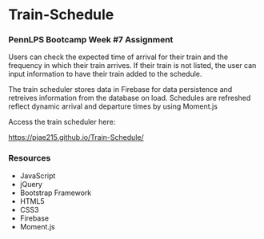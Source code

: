 # Train-Schedule
### PennLPS Bootcamp Week #7 Assignment

Users can check the expected time of arrival for their train and the frequency in which their train arrives. If their train is not listed, the user can input information to have their train added to the schedule. 

The train scheduler stores data in Firebase for data persistence and retreives information from the database on load. Schedules are refreshed reflect dynamic arrival and departure times by using Moment.js  

Access the train scheduler here:

https://pjae215.github.io/Train-Schedule/



### Resources
* JavaScript
* jQuery
* Bootstrap Framework
* HTML5
* CSS3
* Firebase
* Moment.js
